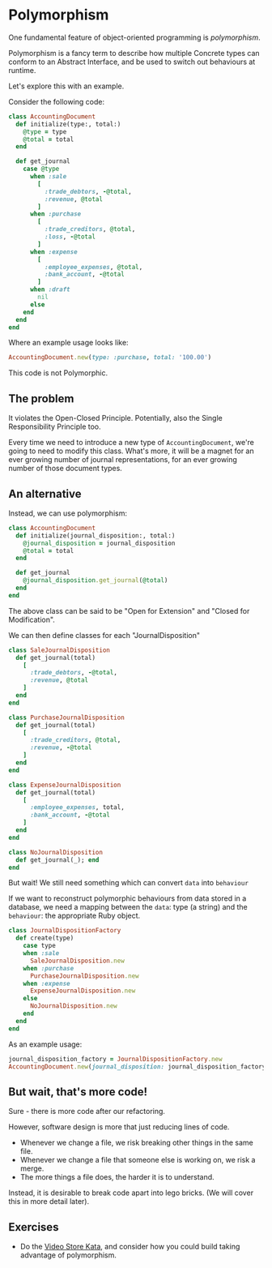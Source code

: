 # Polymorphism

One fundamental feature of object-oriented programming is _polymorphism_.

Polymorphism is a fancy term to describe how multiple Concrete types can conform to an Abstract Interface, and be used to switch out behaviours at runtime.

Let's explore this with an example.

Consider the following code:

```ruby
class AccountingDocument 
  def initialize(type:, total:)
    @type = type
    @total = total
  end

  def get_journal
    case @type
      when :sale
        [
          :trade_debtors, -@total,
          :revenue, @total
        ] 
      when :purchase
        [
          :trade_creditors, @total,
          :loss, -@total
        ]
      when :expense
        [
          :employee_expenses, @total,
          :bank_account, -@total
        ]
      when :draft
        nil
      else
    end
  end
end
```

Where an example usage looks like:

```ruby
AccountingDocument.new(type: :purchase, total: '100.00')
```

This code is not Polymorphic. 


## The problem

It violates the Open-Closed Principle. Potentially, also the Single Responsibility Principle too.

Every time we need to introduce a new type of `AccountingDocument`, we're going to need to modify this class. 
What's more, it will be a magnet for an ever growing number of journal representations, for an ever growing number of those document types.

## An alternative

Instead, we can use polymorphism:

```ruby
class AccountingDocument
  def initialize(journal_disposition:, total:)
    @journal_disposition = journal_disposition
    @total = total
  end

  def get_journal
    @journal_disposition.get_journal(@total)
  end
end
```

The above class can be said to be "Open for Extension" and "Closed for Modification".

We can then define classes for each "JournalDisposition"

```ruby
class SaleJournalDisposition
  def get_journal(total)
    [
      :trade_debtors, -@total,
      :revenue, @total
    ] 
  end
end
```

```ruby
class PurchaseJournalDisposition
  def get_journal(total)
    [
      :trade_creditors, @total,
      :revenue, -@total
    ] 
  end
end
```

```ruby
class ExpenseJournalDisposition
  def get_journal(total)
    [
      :employee_expenses, total,
      :bank_account, -@total
    ]
  end
end
```

```ruby
class NoJournalDisposition
  def get_journal(_); end
end
```

But wait! We still need something which can convert `data` into `behaviour`

If we want to reconstruct polymorphic behaviours from data stored in a database,
we need a mapping between the `data`: type (a string) and the `behaviour`: the appropriate Ruby object.  

```ruby
class JournalDispositionFactory
  def create(type)
    case type
    when :sale
      SaleJournalDisposition.new
    when :purchase
      PurchaseJournalDisposition.new
    when :expense
      ExpenseJournalDisposition.new
    else
      NoJournalDisposition.new
    end
  end
end
```

As an example usage:

```ruby
journal_disposition_factory = JournalDispositionFactory.new
AccountingDocument.new(journal_disposition: journal_disposition_factory.create(:sale), total: '56.23')
```

## But wait, that's more code!

Sure - there is more code after our refactoring. 

However, software design is more that just reducing lines of code.

* Whenever we change a file, we risk breaking other things in the same file.
* Whenever we change a file that someone else is working on, we risk a merge.
* The more things a file does, the harder it is to understand.

Instead, it is desirable to break code apart into lego bricks. (We will cover this in more detail later).

## Exercises

* Do the [Video Store Kata](../../katas/video-store), and consider how you could build taking advantage of polymorphism.

